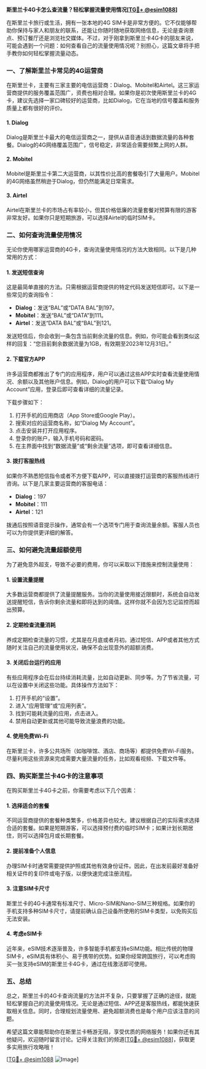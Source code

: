 **斯里兰卡4G卡怎么查流量？轻松掌握流量使用情况[[TG💪+ @esim1088](https://t.me/s/esim1088)]**

在斯里兰卡旅行或生活，拥有一张本地的4G SIM卡是非常方便的。它不仅能够帮助你保持与家人和朋友的联系，还能让你随时随地获取网络信息，无论是查询景点、预订餐厅还是浏览社交媒体。不过，对于刚拿到斯里兰卡4G卡的朋友来说，可能会遇到一个问题：如何查看自己的流量使用情况呢？别担心，这篇文章将手把手教你如何轻松掌握流量动态。

### **一、了解斯里兰卡常见的4G运营商**

在斯里兰卡，主要有三家主要的电信运营商：Dialog、Mobitel和Airtel。这三家运营商提供的服务覆盖范围广，资费也相对合理。如果你是初次使用斯里兰卡的4G卡，建议先选择一家口碑较好的运营商，比如Dialog，它在当地的信号覆盖和服务质量上都有很好的评价。

#### **1. Dialog**
Dialog是斯里兰卡最大的电信运营商之一，提供从语音通话到数据流量的各种套餐。Dialog的4G网络覆盖范围广，信号稳定，非常适合需要频繁上网的人群。

#### **2. Mobitel**
Mobitel是斯里兰卡第二大运营商，以其性价比高的套餐吸引了大量用户。Mobitel的4G网络虽然稍逊于Dialog，但仍然能满足日常需求。

#### **3. Airtel**
Airtel在斯里兰卡的市场占有率较小，但其价格低廉的流量套餐对预算有限的游客非常友好。如果你只是短期旅游，可以选择Airtel的临时SIM卡。

### **二、如何查询流量使用情况**

无论你使用哪家运营商的4G卡，查询流量使用情况的方法大致相同。以下是几种常用的方式：

#### **1. 发送短信查询**
这是最简单直接的方法。只需根据运营商提供的特定代码发送短信即可。以下是一些常见的查询指令：

- **Dialog**：发送“BAL”或“DATA BAL”到197。
- **Mobitel**：发送“BAL”或“DATA”到111。
- **Airtel**：发送“DATA BAL”或“BAL”到121。

发送短信后，你会收到一条包含当前剩余流量的信息。例如，你可能会看到类似这样的回复：“您目前剩余数据流量为1GB，有效期至2023年12月31日。”

#### **2. 下载官方APP**
许多运营商都推出了专门的应用程序，用户可以通过这些APP实时查看流量使用情况、余额以及其他账户信息。例如，Dialog的用户可以下载“Dialog My Account”应用，登录后即可查看详细的流量记录。

下载步骤如下：
1. 打开手机的应用商店（App Store或Google Play）。
2. 搜索对应的运营商名称，如“Dialog My Account”。
3. 点击安装并打开应用程序。
4. 登录你的账户，输入手机号码和密码。
5. 在主界面中找到“数据流量”或“剩余流量”选项，即可查看详细信息。

#### **3. 拨打客服热线**
如果你不熟悉短信指令或者不方便下载APP，可以直接拨打运营商的客服热线进行咨询。以下是几家主要运营商的客服电话：
- **Dialog**：197
- **Mobitel**：111
- **Airtel**：121

拨通后按照语音提示操作，通常会有一个选项专门用于查询流量余额。客服人员也可以为你提供更详细的解答。

### **三、如何避免流量超额使用**

为了避免意外超支，导致不必要的费用，你可以采取以下措施来控制流量使用：

#### **1. 设置流量提醒**
大多数运营商都提供了流量提醒服务。当你的流量使用接近限额时，系统会自动发送提醒短信，告诉你剩余流量和即将达到的阈值。这样你就不会因为忘记监控而超出预算。

#### **2. 定期检查流量消耗**
养成定期检查流量的习惯，尤其是在月底或者月初。通过短信、APP或者其他方式随时关注自己的流量使用状况，确保不会出现意外的超额消费。

#### **3. 关闭后台运行的应用**
有些应用程序会在后台持续消耗流量，比如自动更新、同步等。为了节省流量，可以在设置中关闭这些功能。具体操作方法如下：
1. 打开手机的“设置”。
2. 进入“应用管理”或“应用列表”。
3. 找到可能耗流量的应用，点击进入。
4. 禁用自动更新或其他可能导致流量浪费的功能。

#### **4. 使用免费Wi-Fi**
在斯里兰卡，许多公共场所（如咖啡馆、酒店、商场等）都提供免费Wi-Fi服务。尽量利用这些资源来完成需要大量流量的任务，比如观看视频、下载文件等。

### **四、购买斯里兰卡4G卡的注意事项**

在购买斯里兰卡4G卡之前，你需要考虑以下几个因素：

#### **1. 选择适合的套餐**
不同运营商提供的套餐种类繁多，价格差异也较大。建议根据自己的实际需求选择合适的套餐。如果是短期游客，可以选择预付费的临时SIM卡；如果计划长期居住，则可以选择包月或长期套餐。

#### **2. 提前准备个人信息**
办理SIM卡时通常需要提供护照或其他有效身份证件。因此，在出发前最好准备好相关证件的复印件或电子版，以便快速完成注册流程。

#### **3. 注意SIM卡尺寸**
斯里兰卡的4G卡通常有标准尺寸、Micro-SIM和Nano-SIM三种规格。如果你的手机支持多种SIM卡尺寸，请提前确认自己设备所使用的SIM卡类型，以免购买后无法安装。

#### **4. 考虑eSIM卡**
近年来，eSIM技术逐渐普及，许多智能手机都支持eSIM功能。相比传统的物理SIM卡，eSIM具有体积小、易于携带的优势。如果你经常跨国旅行，可以考虑购买一张支持eSIM的斯里兰卡4G卡，通过在线激活即可使用。

### **五、总结**

总之，斯里兰卡的4G卡查询流量的方法并不复杂，只要掌握了正确的途径，就能轻松掌握自己的流量使用情况。无论是通过短信、APP还是客服热线，都能快速获取相关信息。同时，合理规划流量使用、避免超额消费也是每个用户应该注意的问题。

希望这篇文章能帮助你在斯里兰卡畅游无阻，享受优质的网络服务！如果你还有其他疑问，欢迎随时留言讨论。记得关注我们的频道[[TG💪+ @esim1088](https://t.me/s/esim1088)]，获取更多实用旅行攻略哦！

[[TG💪+ @esim1088](https://t.me/s/esim1088) ![Image](https://i.postimg.cc/4NQfJmqS/Snipaste-2025-05-13-00-14-12.png)]